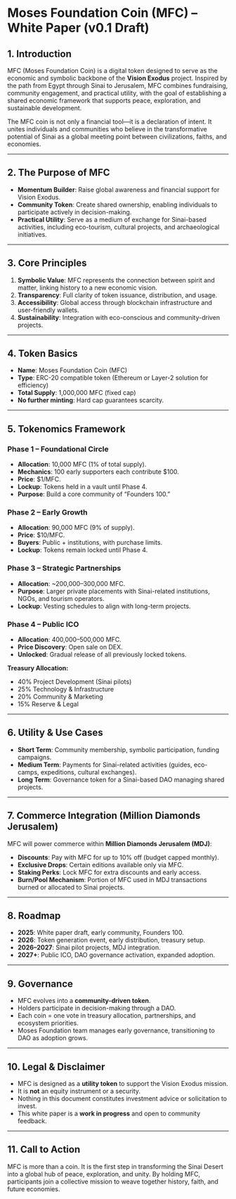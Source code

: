 # Moses Foundation Coin (MFC) – White Paper (v0.1 Draft)

## 1. Introduction
MFC (Moses Foundation Coin) is a digital token designed to serve as the economic and symbolic backbone of the **Vision Exodus** project. Inspired by the path from Egypt through Sinai to Jerusalem, MFC combines fundraising, community engagement, and practical utility, with the goal of establishing a shared economic framework that supports peace, exploration, and sustainable development.

The MFC coin is not only a financial tool—it is a declaration of intent. It unites individuals and communities who believe in the transformative potential of Sinai as a global meeting point between civilizations, faiths, and economies.

---

## 2. The Purpose of MFC
- **Momentum Builder**: Raise global awareness and financial support for Vision Exodus.
- **Community Token**: Create shared ownership, enabling individuals to participate actively in decision-making.
- **Practical Utility**: Serve as a medium of exchange for Sinai-based activities, including eco-tourism, cultural projects, and archaeological initiatives.

---

## 3. Core Principles
1. **Symbolic Value**: MFC represents the connection between spirit and matter, linking history to a new economic vision.
2. **Transparency**: Full clarity of token issuance, distribution, and usage.
3. **Accessibility**: Global access through blockchain infrastructure and user-friendly wallets.
4. **Sustainability**: Integration with eco-conscious and community-driven projects.

---

## 4. Token Basics
- **Name**: Moses Foundation Coin (MFC)
- **Type**: ERC-20 compatible token (Ethereum or Layer-2 solution for efficiency)
- **Total Supply**: 1,000,000 MFC (fixed cap)
- **No further minting**: Hard cap guarantees scarcity.

---

## 5. Tokenomics Framework

### Phase 1 – Foundational Circle
- **Allocation**: 10,000 MFC (1% of total supply).
- **Mechanics**: 100 early supporters each contribute $100.
- **Price**: $1/MFC.
- **Lockup**: Tokens held in a vault until Phase 4.
- **Purpose**: Build a core community of “Founders 100.”

### Phase 2 – Early Growth
- **Allocation**: 90,000 MFC (9% of supply).
- **Price**: $10/MFC.
- **Buyers**: Public + institutions, with purchase limits.
- **Lockup**: Tokens remain locked until Phase 4.

### Phase 3 – Strategic Partnerships
- **Allocation**: ~200,000–300,000 MFC.
- **Purpose**: Larger private placements with Sinai-related institutions, NGOs, and tourism operators.
- **Lockup**: Vesting schedules to align with long-term projects.

### Phase 4 – Public ICO
- **Allocation**: 400,000–500,000 MFC.
- **Price Discovery**: Open sale on DEX.
- **Unlocked**: Gradual release of all previously locked tokens.

**Treasury Allocation:**
- 40% Project Development (Sinai pilots)
- 25% Technology & Infrastructure
- 20% Community & Marketing
- 15% Reserve & Legal

---

## 6. Utility & Use Cases
- **Short Term**: Community membership, symbolic participation, funding campaigns.
- **Medium Term**: Payments for Sinai-related activities (guides, eco-camps, expeditions, cultural exchanges).
- **Long Term**: Governance token for a Sinai-based DAO managing shared projects.

---

## 7. Commerce Integration (Million Diamonds Jerusalem)
MFC will power commerce within **Million Diamonds Jerusalem (MDJ)**:
- **Discounts**: Pay with MFC for up to 10% off (budget capped monthly).
- **Exclusive Drops**: Certain editions available only via MFC.
- **Staking Perks**: Lock MFC for extra discounts and early access.
- **Burn/Pool Mechanism**: Portion of MFC used in MDJ transactions burned or allocated to Sinai projects.

---

## 8. Roadmap
- **2025**: White paper draft, early community, Founders 100.
- **2026**: Token generation event, early distribution, treasury setup.
- **2026–2027**: Sinai pilot projects, MDJ integration.
- **2027+**: Public ICO, DAO governance activation, expanded adoption.

---

## 9. Governance
- MFC evolves into a **community-driven token**.
- Holders participate in decision-making through a DAO.
- Each coin = one vote in treasury allocation, partnerships, and ecosystem priorities.
- Moses Foundation team manages early governance, transitioning to DAO as adoption grows.

---

## 10. Legal & Disclaimer
- MFC is designed as a **utility token** to support the Vision Exodus mission.
- It is **not** an equity instrument or a security.
- Nothing in this document constitutes investment advice or solicitation to invest.
- This white paper is a **work in progress** and open to community feedback.

---

## 11. Call to Action
MFC is more than a coin. It is the first step in transforming the Sinai Desert into a global hub of peace, exploration, and unity. By holding MFC, participants join a collective mission to weave together history, faith, and future economies.

